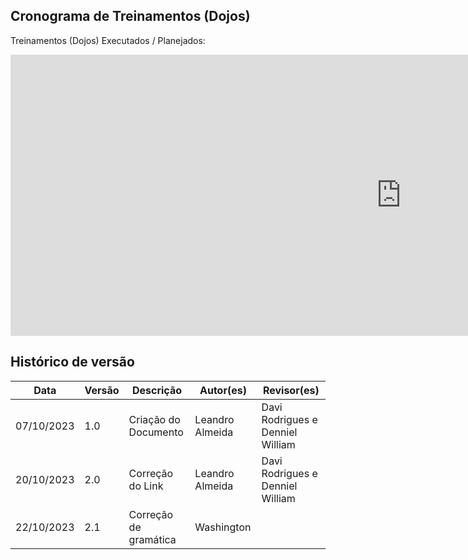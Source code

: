## Cronograma de Treinamentos (Dojos)

Treinamentos (Dojos) Executados / Planejados:

<iframe width="1250px" height="450px" frameborder="0"width="1250px" height="550px" frameborder="0" src="https://docs.google.com/spreadsheets/d/1iLTA7dNteMGkAFr6mH61mj7gx838MtVl/edit?usp=sharing&ouid=110375070428702350296&rtpof=true&sd=true"></iframe>


## Histórico de versão
| Data | Versão | Descrição | Autor(es) | Revisor(es) |
| ---- | ---- | ---- | ---- | ---- |
| 07/10/2023 | 1.0 | Criação do Documento | Leandro Almeida | Davi Rodrigues e Denniel William |
| 20/10/2023 | 2.0 | Correção do Link | Leandro Almeida | Davi Rodrigues e Denniel William |
| 22/10/2023 | 2.1 | Correção de gramática | Washington |  |
